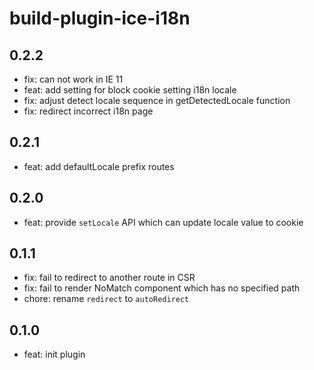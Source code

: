 # build-plugin-ice-i18n

## 0.2.2

- fix: can not work in IE 11
- feat: add setting for block cookie setting i18n locale
- fix: adjust detect locale sequence in getDetectedLocale function
- fix: redirect incorrect i18n page

## 0.2.1

- feat: add defaultLocale prefix routes

## 0.2.0

- feat: provide `setLocale` API which can update locale value to cookie

## 0.1.1

- fix: fail to redirect to another route in CSR
- fix: fail to render NoMatch component which has no specified path
- chore: rename `redirect` to `autoRedirect`

## 0.1.0

- feat: init plugin
